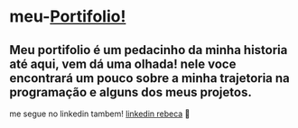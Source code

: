 # meu-[Portifolio!](https://rebecasguerri.github.io/meu-portifolio/languages)
Meu portifolio é um pedacinho da minha historia até aqui, vem dá uma olhada!
nele voce encontrará um pouco sobre a minha trajetoria na programação e alguns dos meus projetos.
--
me segue no linkedin tambem!
[linkedin rebeca](https://www.linkedin.com/in/rebeca-freitas-/) 💟


